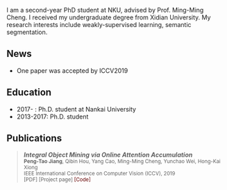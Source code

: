 I am a second-year PhD student at NKU, advised by Prof. Ming-Ming Cheng. I received my undergraduate degree from Xidian University. 
My research interests include weakly-supervised learning, semantic segmentation.

## News

+ One paper was accepted by ICCV2019

## Education

+ 2017-    : Ph.D. student at Nankai University
+ 2013-2017: Ph.D. student 

## Publications

>  ***Integral Object Mining via Online Attention Accumulation***       
  <sub>**Peng-Tao Jiang**, Qibin Hou, Yang Cao, Ming-Ming Cheng, Yunchao Wei, Hong-Kai Xiong   
  IEEE International Conference on Computer Vision (ICCV), 2019  
  [PDF] [Project page] <font color="#660000">[Code]</font></sub>   
